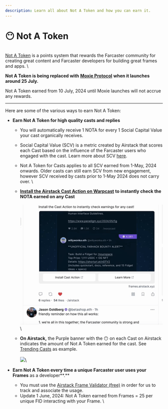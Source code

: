 ```yaml
---
description: Learn all about Not A Token and how you can earn it.
---
```


# 😶 Not A Token

\
[Not A Token](https://airstack.xyz/notatoken) is a points system that rewards the Farcaster community for creating great content and Farcaster developers for building great frames and apps. \


**Not A Token is being replaced with** [**Moxie Protocol**](https://moxie.xyz) **when it launches around 25 July.**&#x20;



Not A Token earned from 10 July, 2024 until Moxie launches will not accrue any rewards.&#x20;



***



Here are some of the various ways to earn Not A Token:



* **Earn Not A Token for high quality casts and replies**&#x20;
  * You will automatically receive 1 NOTA for every 1 Social Capital Value your cast organically receives.&#x20;
  * Social Capital Value (SCV) is a metric created by Airstack that scores each Cast based on the influence of the Farcaster users who engaged with the cast. Learn more about SCV [here](https://docs.airstack.xyz/airstack-docs-and-faqs/abstractions/trending-casts/social-capital-value).&#x20;
  * Not A Token for Casts applies to all SCV earned from 1-May, 2024 onwards. Older casts can still earn SCV from new engagement, however SCV received by casts prior to 1-May 2024 does not carry over. \

  * [**Install the Airstack Cast Action on Warpcast**](https://warpcast.com/\~/add-cast-action?url=https%3A%2F%2Fframes.airstack.xyz%2Fne%2Faction) **to instantly check the NOTA earned on any Cast** \
    \
    ![](.gitbook/assets/cast-action.gif)\

  * **On Airstack,** the Purple banner with the 😶 on each Cast on Airstack indicates the amount of Not A Token earned for the cast. See [Trending Casts](https://airstack.xyz/trending-casts) as example. \
    \
    ![](<.gitbook/assets/Screenshot 2024-05-01 at 8.07.19 AM.png>)\

* **Earn Not A Token every time a unique Farcaster user uses your Frames** as a developer**.**&#x20;
  * You must use the [Airstack Frame Validator (free)](farcaster/farcaster-frames/frames-validator.md) in order for us to track and associate the usage.
  * Update 1 June, 2024: Not A Token earned from Frames = 25 per unique FID interacting with your Frame. \




